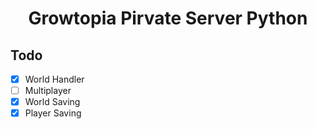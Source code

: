 <h1 align="center">Growtopia Pirvate Server Python</h1>

## Todo
- [X] World Handler
- [ ] Multiplayer
- [X] World Saving
- [X] Player Saving
